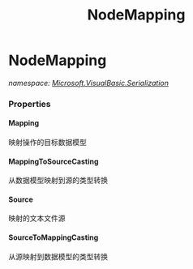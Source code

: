 ﻿---
title: NodeMapping
---

# NodeMapping
_namespace: [Microsoft.VisualBasic.Serialization](N-Microsoft.VisualBasic.Serialization.html)_





### Properties

#### Mapping
映射操作的目标数据模型
#### MappingToSourceCasting
从数据模型映射到源的类型转换
#### Source
映射的文本文件源
#### SourceToMappingCasting
从源映射到数据模型的类型转换

